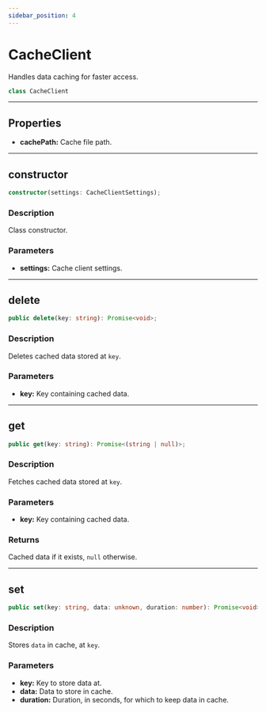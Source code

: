 ```yaml
---
sidebar_position: 4
---
```


# CacheClient

Handles data caching for faster access.

```typescript
class CacheClient
```

---

## Properties

- **cachePath:** Cache file path.

---

## constructor

```typescript
constructor(settings: CacheClientSettings);
```

### Description

Class constructor.

### Parameters

- **settings:** Cache client settings.

---

## delete

```typescript
public delete(key: string): Promise<void>;
```

### Description

Deletes cached data stored at `key`.

### Parameters

- **key:** Key containing cached data.

---

## get

```typescript
public get(key: string): Promise<(string | null)>;
```

### Description

Fetches cached data stored at `key`.

### Parameters

- **key:** Key containing cached data.

### Returns

Cached data if it exists, `null` otherwise.

---

## set

```typescript
public set(key: string, data: unknown, duration: number): Promise<void>;
```

### Description

Stores `data` in cache, at `key`.

### Parameters

- **key:** Key to store data at.
- **data:** Data to store in cache.
- **duration:** Duration, in seconds, for which to keep data in cache.
